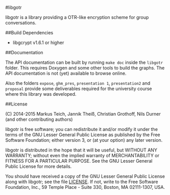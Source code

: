 #libgotr

libgotr is a library providing a OTR-like encryption scheme for group
conversations.

##Build Dependencies

- libgcrypt v1.6.1 or higher

##Documentation

The API documentation can be built by running `make doc` inside the `libgotr`
folder. This requires Doxygen and some other tools to build the graphs. The API
documentation is not (yet) available to browse online.

Also the folders `expose`, `ghm_pres`, `presentation 1`,  `presentation2` and
`proposal` provide some deliverables required for the university course where
this library was developed.

##License

(C) 2014-2015 Markus Teich, Jannik Theiß, Christian Grothoff, Nils Durner
(and other contributing authors)

libgotr is free software; you can redistribute it and/or modify
it under the terms of the GNU Lesser General Public License as published
by the Free Software Foundation; either version 3, or (at your
option) any later version.

libgotr is distributed in the hope that it will be useful, but
WITHOUT ANY WARRANTY; without even the implied warranty of
MERCHANTABILITY or FITNESS FOR A PARTICULAR PURPOSE.  See the GNU
Lesser General Public License for more details.

You should have received a copy of the GNU Lesser General Public License
along with libgotr; see the file [LICENSE](https://github.com/schachmat/gotr/blob/master/LICENSE).  If not, write to the
Free Software Foundation, Inc., 59 Temple Place - Suite 330,
Boston, MA 02111-1307, USA.
